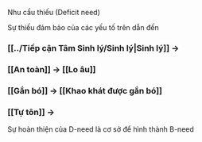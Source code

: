 Nhu cầu thiếu (Deficit need)

Sự thiếu đảm bảo của các yếu tố trên dẫn đến
### [[../Tiếp cận Tâm Sinh lý/Sinh lý|Sinh lý]] -> 
### [[An toàn]] -> [[Lo âu]]
### [[Gắn bó]] -> [[Khao khát được gắn bó]]
### [[Tự tôn]] -> 


Sự hoàn thiện của D-need là cơ sở để hình thành B-need
